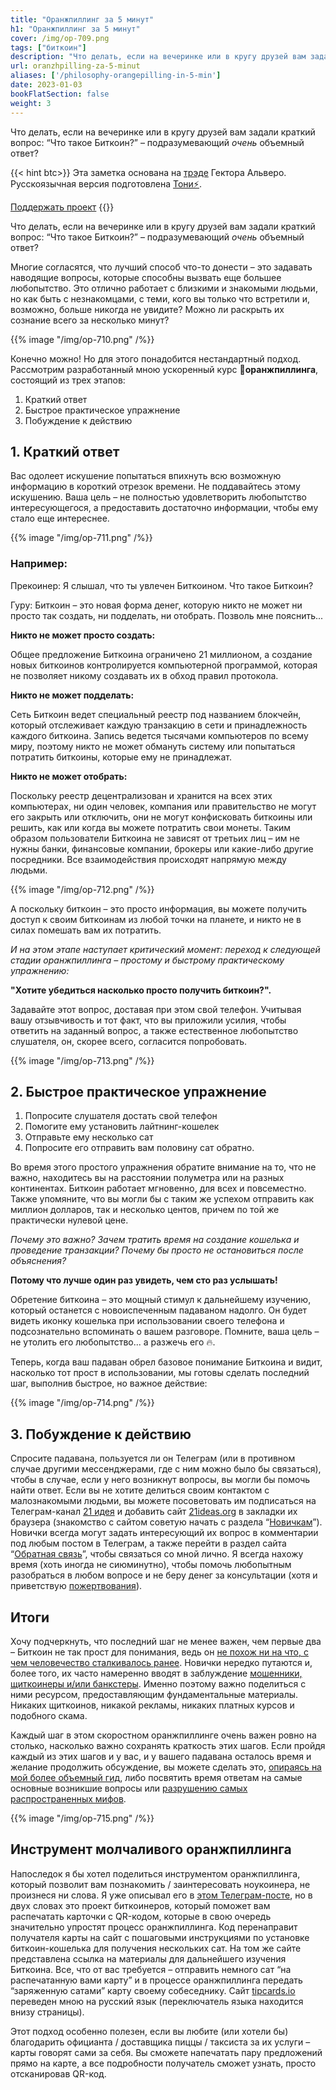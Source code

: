 ```yaml
---
title: "Оранжпиллинг за 5 минут"
h1: "Оранжпиллинг за 5 минут"
cover: /img/op-709.png
tags: ["биткоин"]
description: "Что делать, если на вечеринке или в кругу друзей вам задали краткий вопрос: “Что такое Биткоин?” – подразумевающий *очень* объемный ответ?"
url: oranzhpilling-za-5-minut
aliases: ['/philosophy-orangepilling-in-5-min']
date: 2023-01-03
bookFlatSection: false
weight: 3
---
```


Что делать, если на вечеринке или в кругу друзей вам задали краткий вопрос: “Что такое Биткоин?” – подразумевающий *очень* объемный ответ?

{{< hint btc>}}
Эта заметка основана на [трэде](https://twitter.com/HectorAlvero/status/1610322878226137088?s=20) Гектора Альверо. Русскоязычная версия подготовлена [Тони⚡️](https://snort.social/p/npub10awzknjg5r5lajnr53438ndcyjylgqsrnrtq5grs495v42qc6awsj45ys7). 

[Поддержать проект](/contribute/)
{{</hint >}}

Что делать, если на вечеринке или в кругу друзей вам задали краткий вопрос: “Что такое Биткоин?” – подразумевающий *очень* объемный ответ?

Многие согласятся, что лучший способ что-то донести – это задавать наводящие вопросы, которые способны вызвать еще большее любопытство. Это отлично работает с близкими и знакомыми людьми, но как быть с незнакомцами, с теми, кого вы только что встретили и, возможно, больше никогда не увидите? Можно ли раскрыть их сознание всего за несколько минут?

{{% image "/img/op-710.png" /%}}

Конечно можно! Но для этого понадобится нестандартный подход. Рассмотрим разработанный мною ускоренный курс **💊оранжпиллинга**, состоящий из трех этапов:

1. Краткий ответ
2. Быстрое практическое упражнение
3. Побуждение к действию

## 1. Краткий ответ

Вас одолеет искушение попытаться впихнуть всю возможную информацию в короткий отрезок времени. Не поддавайтесь этому искушению. Ваша цель – не полностью удовлетворить любопытство интересующегося, а предоставить достаточно информации, чтобы ему стало еще интереснее.

{{% image "/img/op-711.png" /%}}

### Например:

Прекоинер: Я слышал, что ты увлечен Биткоином. Что такое Биткоин?

Гуру: Биткоин – это новая форма денег, которую никто не может ни просто так создать, ни подделать, ни отобрать. Позволь мне пояснить...

**Никто не может просто создать:**

Общее предложение Биткоина ограничено 21 миллионом, а создание новых биткоинов контролируется компьютерной программой, которая не позволяет никому создавать их в обход правил протокола.

**Никто не может подделать:**

Сеть Биткоин ведет специальный реестр под названием блокчейн, который отслеживает каждую транзакцию в сети и принадлежность каждого биткоина. Запись ведется тысячами компьютеров по всему миру, поэтому никто не может обмануть систему или попытаться потратить биткоины, которые ему не принадлежат.

**Никто не может отобрать:**

Поскольку реестр децентрализован и хранится на всех этих компьютерах, ни один человек, компания или правительство не могут его закрыть или отключить, они не могут конфисковать биткоины или решить, как или когда вы можете потратить свои монеты. Таким образом пользователи Биткоина не зависят от третьих лиц – им не нужны банки, финансовые компании, брокеры или какие-либо другие посредники. Все взаимодействия происходят напрямую между людьми.

{{% image "/img/op-712.png" /%}}

А поскольку биткоин – это просто информация, вы можете получить доступ к своим биткоинам из любой точки на планете, и никто не в силах помешать вам их потратить.

_И на этом этапе наступает критический момент: переход к следующей стадии оранжпиллинга – простому и быстрому практическому упражнению:_

**"Хотите убедиться насколько просто получить биткоин?".**

Задавайте этот вопрос, доставая при этом свой телефон. Учитывая вашу отзывчивость и тот факт, что вы приложили усилия, чтобы ответить на заданный вопрос, а также естественное любопытство слушателя, он, скорее всего, согласится попробовать.

{{% image "/img/op-713.png" /%}}

## 2. Быстрое практическое упражнение

1. Попросите слушателя достать свой телефон
2. Помогите ему установить лайтнинг-кошелек
3. Отправьте ему несколько сат
4. Попросите его отправить вам половину сат обратно.

Во время этого простого упражнения обратите внимание на то, что не важно, находитесь вы на расстоянии полуметра или на разных континентах. Биткоин работает мгновенно, для всех и повсеместно. Также упомяните, что вы могли бы с таким же успехом отправить как миллион долларов, так и несколько центов, причем по той же практически нулевой цене.

_Почему это важно? Зачем тратить время на создание кошелька и проведение транзакции? Почему бы просто не остановиться после объяснения?_

**Потому что лучше один раз увидеть, чем сто раз услышать!**

Обретение биткоина – это мощный стимул к дальнейшему изучению, который останется с новоиспеченным падаваном надолго. Он будет видеть иконку кошелька при использовании своего телефона и подсознательно вспоминать о вашем разговоре. Помните, ваша цель – не утолить его любопытство... а разжечь его 🔥.

Теперь, когда ваш падаван обрел базовое понимание Биткоина и видит, насколько тот прост в использовании, мы готовы сделать последний шаг, выполнив быстрое, но важное действие:

{{% image "/img/op-714.png" /%}}

## 3. Побуждение к действию

Спросите падавана, пользуется ли он Телеграм (или в противном случае другими мессенджерами, где с ним можно было бы связаться), чтобы в случае, если у него возникнут вопросы, вы могли бы помочь найти ответ. Если вы не хотите делиться своим контактом с малознакомыми людьми, вы можете посоветовать им подписаться на Телеграм-канал [21 идея](https://t.me/bitcoin21ideas) и добавить сайт [21ideas.org](https://www.21ideas.org/) в закладки их браузера (знакомство с сайтом советую начать с раздела “[Новичкам](/start)”). Новички всегда могут задать интересующий их вопрос в комментарии под любым постом в Телеграм, а также перейти в раздел сайта “[Обратная связь](/feedback)”, чтобы связаться со мной лично. Я всегда нахожу время (хоть иногда не сиюминутно), чтобы помочь любопытным разобраться в любом вопросе и не беру денег за консультации (хотя и приветствую [пожертвования](/contribute)).

## Итоги

Хочу подчеркнуть, что последний шаг не менее важен, чем первые два – Биткоин не так прост для понимания, ведь он [не похож ни на что, с чем человечество сталкивалось ранее](/21-sposob/glava-0). Новички нередко путаются и, более того, их часто намеренно вводят в заблуждение [мошенники, щиткоинеры и/или банкстеры](/crypto-bro). Именно поэтому важно поделиться с ними ресурсом, предоставляющим фундаментальные материалы. Никаких щиткоинов, никакой рекламы, никаких платных курсов и подобного скама.

Каждый шаг в этом скоростном оранжпиллинге очень важен ровно на столько, насколько важно сохранять краткость этих шагов. Если пройдя каждый из этих шагов и у вас, и у вашего падавана осталось время и желание продолжить обсуждение, вы можете сделать это, [опираясь на мой более объемный гид](/5-sovetov-po-obucheniyu-bitcoin), либо посвятить время ответам на самые основные возникшие вопросы или [разрушению самых распространенных мифов](/razrushaem-mify-o-bitcoin).

{{% image "/img/op-715.png" /%}}

## Инструмент молчаливого оранжпиллинга

Напоследок я бы хотел поделиться инструментом оранжпиллинга, который позволит вам познакомить / заинтересовать ноукоинера, не произнеся ни слова. Я уже описывал его в [этом Телеграм-посте](https://t.me/bitcoin21ideas/2576), но в двух словах это проект биткоинеров, который поможет вам распечатать карточки с QR-кодом, которые в свою очередь значительно упростят процесс оранжпиллинга. Код перенаправит получателя карты на сайт с пошаговыми инструкциями по установке биткоин-кошелька для получения нескольких сат. На том же сайте представлена ссылка на материалы для дальнейшего изучения Биткоина. Все, что от вас требуется – отправить немного сат “на распечатанную вами карту” и в процессе оранжпиллинга передать “заряженную сатами” карту своему собеседнику. Сайт [tipcards.io](https://tipcards.io/) переведен мною на русский язык (переключатель языка находится внизу страницы).

Этот подход особенно полезен, если вы любите (или хотели бы) благодарить официанта / доставщика пиццы / таксиста за их услуги – карты говорят сами за себя. Вы сможете напечатать пару предложений прямо на карте, а все подробности получатель сможет узнать, просто отсканировав QR-код.
